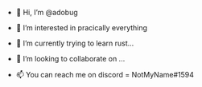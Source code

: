 - 👋 Hi, I’m @adobug
- 👀 I’m interested in pracically everything
- 🌱 I’m currently trying to learn rust...
- 💞️ I’m looking to collaborate on ...

- 📫 You can reach me on discord = NotMyName#1594

<!---
adobug/adobug is a ✨ special ✨ repository because its `README.md` (this file) appears on your GitHub profile.
You can click the Preview link to take a look at your changes.
--->
